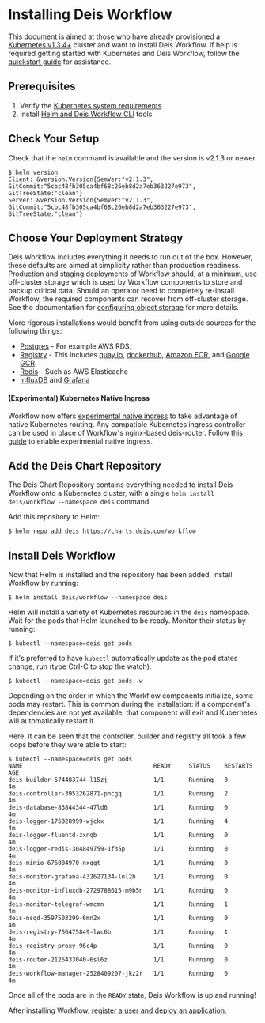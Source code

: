 # Installing Deis Workflow

This document is aimed at those who have already provisioned a [Kubernetes v1.3.4+][] cluster
and want to install Deis Workflow. If help is required getting started with Kubernetes and
Deis Workflow, follow the [quickstart guide](../quickstart/index.md) for assistance.

## Prerequisites

1. Verify the [Kubernetes system requirements](system-requirements.md)
1. Install [Helm and Deis Workflow CLI](../quickstart/install-cli-tools.md) tools

## Check Your Setup

Check that the `helm` command is available and the version is v2.1.3 or newer.

```
$ helm version
Client: &version.Version{SemVer:"v2.1.3", GitCommit:"5cbc48fb305ca4bf68c26eb8d2a7eb363227e973", GitTreeState:"clean"}
Server: &version.Version{SemVer:"v2.1.3", GitCommit:"5cbc48fb305ca4bf68c26eb8d2a7eb363227e973", GitTreeState:"clean"}
```

## Choose Your Deployment Strategy

Deis Workflow includes everything it needs to run out of the box. However, these defaults are aimed at simplicity rather than
production readiness. Production and staging deployments of Workflow should, at a minimum, use off-cluster storage
which is used by Workflow components to store and backup critical data. Should an operator need to completely re-install
Workflow, the required components can recover from off-cluster storage. See the documentation for [configuring object
storage](configuring-object-storage.md) for more details.

More rigorous installations would benefit from using outside sources for the following things:
* [Postgres](configuring-postgres.md) - For example AWS RDS.
* [Registry](configuring-registry.md) - This includes [quay.io](https://quay.io), [dockerhub](https://hub.docker.com), [Amazon ECR](https://aws.amazon.com/ecr/), and [Google GCR](https://cloud.google.com/container-registry/).
* [Redis](../managing-workflow/platform-logging.md#configuring-off-cluster-redis) - Such as AWS Elasticache
* [InfluxDB](../managing-workflow/platform-monitoring.md#configuring-off-cluster-influxdb) and [Grafana](../managing-workflow/platform-monitoring.md#off-cluster-grafana)

#### (Experimental) Kubernetes Native Ingress

Workflow now offers [experimental native ingress](experimental-native-ingress.md) to take advantage of native Kubernetes routing. Any compatible Kubernetes ingress controller can be used in place of Workflow's nginx-based deis-router. Follow [this guide](experimental-native-ingress.md) to enable experimental native ingress.

## Add the Deis Chart Repository

The Deis Chart Repository contains everything needed to install Deis Workflow onto a Kubernetes cluster, with a single `helm install deis/workflow --namespace deis` command.

Add this repository to Helm:

```
$ helm repo add deis https://charts.deis.com/workflow
```

## Install Deis Workflow

Now that Helm is installed and the repository has been added, install Workflow by running:

```
$ helm install deis/workflow --namespace deis
```

Helm will install a variety of Kubernetes resources in the `deis` namespace.
Wait for the pods that Helm launched to be ready. Monitor their status by running:

```
$ kubectl --namespace=deis get pods
```

If it's preferred to have `kubectl` automatically update as the pod states change, run (type Ctrl-C to stop the watch):

```
$ kubectl --namespace=deis get pods -w
```

Depending on the order in which the Workflow components initialize, some pods may restart. This is common during the
installation: if a component's dependencies are not yet available, that component will exit and Kubernetes will
automatically restart it.

Here, it can be seen that the controller, builder and registry all took a few loops before they were able to start:

```
$ kubectl --namespace=deis get pods
NAME                                     READY     STATUS    RESTARTS   AGE
deis-builder-574483744-l15zj             1/1       Running   0          4m
deis-controller-3953262871-pncgq         1/1       Running   2          4m
deis-database-83844344-47ld6             1/1       Running   0          4m
deis-logger-176328999-wjckx              1/1       Running   4          4m
deis-logger-fluentd-zxnqb                1/1       Running   0          4m
deis-logger-redis-304849759-1f35p        1/1       Running   0          4m
deis-minio-676004970-nxqgt               1/1       Running   0          4m
deis-monitor-grafana-432627134-lnl2h     1/1       Running   0          4m
deis-monitor-influxdb-2729788615-m9b5n   1/1       Running   0          4m
deis-monitor-telegraf-wmcmn              1/1       Running   1          4m
deis-nsqd-3597503299-6mn2x               1/1       Running   0          4m
deis-registry-756475849-lwc6b            1/1       Running   1          4m
deis-registry-proxy-96c4p                1/1       Running   0          4m
deis-router-2126433040-6sl6z             1/1       Running   0          4m
deis-workflow-manager-2528409207-jkz2r   1/1       Running   0          4m
```

Once all of the pods are in the `READY` state, Deis Workflow is up and running!

After installing Workflow, [register a user and deploy an application](../quickstart/deploy-an-app.md).

[Kubernetes v1.3.4+]: system-requirements.md#kubernetes-versions
[helm]: https://github.com/kubernetes/helm/blob/master/docs/install.md
[valuesfile]: https://charts.deis.com/workflow/values-v2.13.0.yaml
